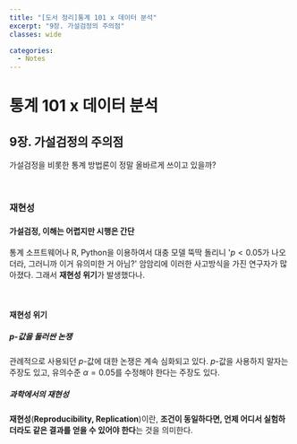 ```yaml
---
title: "[도서 정리]통계 101 x 데이터 분석"
excerpt: "9장. 가설검정의 주의점"
classes: wide

categories:
  - Notes
---
```

# 통계 101 x 데이터 분석
## 9장. 가설검정의 주의점

가설검정을 비롯한 통계 방법론이 정말 올바르게 쓰이고 있을까?

<br/>

### 재현성
#### 가설검정, 이해는 어렵지만 시행은 간단
통계 소프트웨어나 R, Python을 이용하여서 대충 모델 뚝딱 돌리니 '$p<0.05$가 나오더라, 그러니까 이거 유의미한 거 아님?' 암암리에 이러한 사고방식을 가진 연구자가 많아졌다. 그래서 **재현성 위기**가 발생했다나.

<br/>

#### 재현성 위기
##### $p$-값을 둘러싼 논쟁
관례적으로 사용되던 $p$-값에 대한 논쟁은 계속 심화되고 있다. $p$-값을 사용하지 말자는 주장도 있고, 유의수준 $\alpha=0.05$를 수정해야 한다는 주장도 있다.

##### 과학에서의 재현성
**재현성**(**Reproducibility, Replication**)이란, **조건이 동일하다면, 언제 어디서 실험하더라도 같은 결과를 얻을 수 있어야 한다**는 것을 의미한다.
